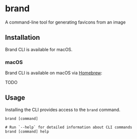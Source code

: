 # brand
A command-line tool for generating favicons from an image

## Installation

Brand CLI is available for macOS.

### macOS

Brand CLI is available on macOS via [Homebrew](https://brew.sh/):

TODO

## Usage

Installing the CLI provides access to the `brand` command.

```sh-session
brand [command]

# Run `--help` for detailed information about CLI commands
brand [command] help
```
